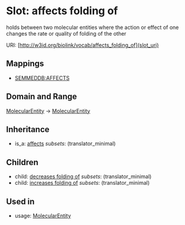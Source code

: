 # Slot: affects folding of


holds between two molecular entities where the action or effect of one changes the rate or quality of folding of the other

URI: [http://w3id.org/biolink/vocab/affects_folding_of](slot_uri)
## Mappings

 * [SEMMEDDB:AFFECTS](http://purl.obolibrary.org/obo/SEMMEDDB_AFFECTS)
## Domain and Range

[MolecularEntity](MolecularEntity.md) -> [MolecularEntity](MolecularEntity.md)
## Inheritance

 *  is_a: [affects](affects.md) *subsets*: (translator_minimal)
## Children

 *  child: [decreases folding of](decreases_folding_of.md) *subsets*: (translator_minimal)
 *  child: [increases folding of](increases_folding_of.md) *subsets*: (translator_minimal)
## Used in

 *  usage: [MolecularEntity](MolecularEntity.md)

